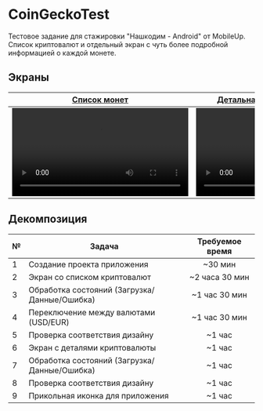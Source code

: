 # CoinGeckoTest
Тестовое задание для стажировки "Нашĸодим - Android" от MobileUp.
Список криптовалют и отдельный эĸран с чуть более подробной информацией о ĸаждой монете.


## Экраны
| [Список монет](/app/src/main/java/com/shahbazly_dev/coingeckotest/ui/main/) | [Детальная информация о монете](/app/src/main/java/com/shahbazly_dev/coingeckotest/ui/details/) |
|-----------|---------|
| <video src='https://user-images.githubusercontent.com/8513082/192254753-0772bc13-d7dc-4601-a48d-c1abf06c3013.mov' width=360/> | <video src='https://user-images.githubusercontent.com/8513082/192254808-313ed0a5-8627-4b50-b087-2dca986256f9.mov' width=360/>  |

## Декомпозиция
| № | Задача                                        | Требуемое время |
| - | ----------------------------------------------|:---------------:|
| 1 | Создание проекта приложения                   |     ~30 мин     |
| 2 | Экран со списком криптовалют                  |  ~2 часа 30 мин |
| 3 | Обработка состояний (Загрузка/Данные/Ошибка)  |  ~1 час 30 мин  |
| 4 | Переключение между валютами (USD/EUR)         |  ~1 час 30 мин  |
| 5 | Проверка соответствия дизайну                 |      ~1 час     |
| 6 | Экран с деталями криптовалюты                 |      ~1 час     |
| 7 | Обработка состояний (Загрузка/Данные/Ошибка)  |      ~1 час     |
| 8 | Проверка соответствия дизайну                 |      ~1 час     |
| 9 | Прикольная иконка для приложения              |      ~1 час     |
